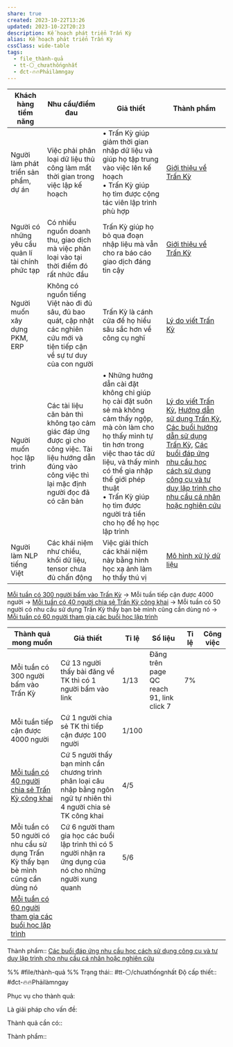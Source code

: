 ```yaml
---
share: true
created: 2023-10-22T13:26
updated: 2023-10-22T20:23
description: Kế hoạch phát triển Trấn Kỳ
alias: Kế hoạch phát triển Trấn Kỳ
cssClass: wide-table
tags:
  - file_thành-quả
  - tt-⚪_chưathốngnhất
  - đct-🔥🔥Phảilàmngay
---
```




| Khách hàng tiềm năng                              | Nhu cầu/điểm đau                                                                                                                                          | Giả thiết                                                                                                                                                                                                                                                                         | Thành phẩm                                                                                                                                                                                                                                                                                                                                                                                                                                                                                                                                                                                                            |
| ------------------------------------------------- | --------------------------------------------------------------------------------------------------------------------------------------------------------- | --------------------------------------------------------------------------------------------------------------------------------------------------------------------------------------------------------------------------------------------------------------------------------- | --------------------------------------------------------------------------------------------------------------------------------------------------------------------------------------------------------------------------------------------------------------------------------------------------------------------------------------------------------------------------------------------------------------------------------------------------------------------------------------------------------------------------------------------------------------------------------------------------------------------- |
| Người làm phát triển sản phẩm, dự án              | Việc phải phân loại dữ liệu thủ công làm mất thời gian trong việc lập kế hoạch                                                                            | • Trấn Kỳ giúp giảm thời gian nhập dữ liệu và giúp họ tập trung vào việc lên kế hoạch<br>• Trấn Kỳ giúp họ tìm được cộng tác viên lập trình phù hợp                                                                                                                               | [Giới thiệu về Trấn Kỳ](https://lậptrình.quảcầu.cc/%F0%9F%91%8FTr%E1%BA%A5n%20K%E1%BB%B3/?utm_source=CW+Obsidian%2C+qu%E1%BA%A3n+l%C3%BD+d%E1%BB%B1+%C3%A1n+v%C3%A0+c%C3%B4ng+c%E1%BB%A5+ngh%C4%A9+%C2%BB+K%E1%BA%BF+ho%E1%BA%A1ch+ph%C3%A1t+tri%E1%BB%83n+Tr%E1%BA%A5n+K%E1%BB%B3&utm_medium=vault&utm_campaign=Tr%E1%BA%A5n+K%E1%BB%B3)                                                                                                                                                                                                                                                                             |
| Người có những yêu cầu quản lí tài chính phức tạp | Có nhiều nguồn doanh thu, giao dịch mà việc phân loại vào tại thời điểm đó rất nhức đầu                                                                   | Trấn Kỳ giúp họ bỏ qua đoạn nhập liệu mà vẫn cho ra báo cáo giao dịch đáng tin cậy                                                                                                                                                                                                | [Giới thiệu về Trấn Kỳ](https://lậptrình.quảcầu.cc/%F0%9F%91%8FTr%E1%BA%A5n%20K%E1%BB%B3/?utm_source=CW+Obsidian%2C+qu%E1%BA%A3n+l%C3%BD+d%E1%BB%B1+%C3%A1n+v%C3%A0+c%C3%B4ng+c%E1%BB%A5+ngh%C4%A9+%C2%BB+K%E1%BA%BF+ho%E1%BA%A1ch+ph%C3%A1t+tri%E1%BB%83n+Tr%E1%BA%A5n+K%E1%BB%B3&utm_medium=vault&utm_campaign=Tr%E1%BA%A5n+K%E1%BB%B3)                                                                                                                                                                                                                                                                             |
| Người muốn xây dựng PKM, ERP                      | Không có nguồn tiếng Việt nào đi đủ sâu, đủ bao quát, cập nhật các nghiên cứu mới và tiện tiếp cận về sự tư duy của con người                             | Trấn Kỳ là cánh cửa để họ hiểu sâu sắc hơn về công cụ nghĩ                                                                                                                                                                                                                        | [Lý do viết Trấn Kỳ](../../../9%20Blog/L%C3%BD%20do%20vi%E1%BA%BFt%20Tr%E1%BA%A5n%20K%E1%BB%B3.md)                                                                                                                                                                                                                                                                                                                                                                                                                                                                                                                                                                                                |
| Người muốn học lập trình                          | Các tài liệu căn bản thì không tạo cảm giác đáp ứng được gì cho công việc. Tài liệu hướng dẫn đúng vào công việc thì lại mặc định người đọc đã có căn bản | •  Những hướng dẫn cài đặt không chỉ giúp họ cài đặt suôn sẻ mà không cảm thấy ngộp, mà còn làm cho họ thấy mình tự tin hơn trong việc thao tác dữ liệu, và thấy mình có thể gia nhập thế giới phép thuật<br>• Trấn Kỳ giúp họ tìm được người trả tiền cho họ để họ học lập trình | [Lý do viết Trấn Kỳ](../../../9%20Blog/L%C3%BD%20do%20vi%E1%BA%BFt%20Tr%E1%BA%A5n%20K%E1%BB%B3.md), [Hướng dẫn sử dụng Trấn Kỳ](https://lậptrình.quảcầu.cc/%F0%9F%91%8FTr%E1%BA%A5n%20K%E1%BB%B3/H%C6%B0%E1%BB%9Bng%20d%E1%BA%ABn%20s%E1%BB%AD%20d%E1%BB%A5ng%20Tr%E1%BA%A5n%20K%E1%BB%B3/?utm_source=CW+Obsidian%2C+qu%E1%BA%A3n+l%C3%BD+d%E1%BB%B1+%C3%A1n+v%C3%A0+c%C3%B4ng+c%E1%BB%A5+ngh%C4%A9+%C2%BB+K%E1%BA%BF+ho%E1%BA%A1ch+ph%C3%A1t+tri%E1%BB%83n+Tr%E1%BA%A5n+K%E1%BB%B3&utm_medium=vault&utm_campaign=Tr%E1%BA%A5n+K%E1%BB%B3), [Các buổi hướng dẫn sử dụng Trấn Kỳ](../../../../C%C3%A1c%20bu%E1%BB%95i%20%C4%91%C3%A1p%20%E1%BB%A9ng%20nhu%20c%E1%BA%A7u%20h%E1%BB%8Dc%20c%C3%A1ch%20s%E1%BB%AD%20d%E1%BB%A5ng%20c%C3%B4ng%20c%E1%BB%A5%20v%C3%A0%20t%C6%B0%20duy%20l%E1%BA%ADp%20tr%C3%ACnh%20cho%20nhu%20c%E1%BA%A7u%20c%C3%A1%20nh%C3%A2n%20ho%E1%BA%B7c%20nghi%C3%AAn%20c%E1%BB%A9u/C%C3%A1c%20bu%E1%BB%95i%20h%C6%B0%E1%BB%9Bng%20d%E1%BA%ABn%20s%E1%BB%AD%20d%E1%BB%A5ng%20Tr%E1%BA%A5n%20K%E1%BB%B3.md), [Các buổi đáp ứng nhu cầu học cách sử dụng công cụ và tư duy lập trình cho nhu cầu cá nhân hoặc nghiên cứu](../../../../C%C3%A1c%20bu%E1%BB%95i%20%C4%91%C3%A1p%20%E1%BB%A9ng%20nhu%20c%E1%BA%A7u%20h%E1%BB%8Dc%20c%C3%A1ch%20s%E1%BB%AD%20d%E1%BB%A5ng%20c%C3%B4ng%20c%E1%BB%A5%20v%C3%A0%20t%C6%B0%20duy%20l%E1%BA%ADp%20tr%C3%ACnh%20cho%20nhu%20c%E1%BA%A7u%20c%C3%A1%20nh%C3%A2n%20ho%E1%BA%B7c%20nghi%C3%AAn%20c%E1%BB%A9u/index.md) |
| Người làm NLP tiếng Việt                          | Các khái niệm như chiều, khối dữ liệu, tensor chưa đủ chấn động                                                                                           | Việc giải thích các khái niệm này bằng hình học xạ ảnh làm họ thấy thú vị                                                                                                                                                                                                     | [Mô hình xử lý dữ liệu](M%C3%B4%20h%C3%ACnh%20x%E1%BB%AD%20l%C3%BD%20d%E1%BB%AF%20li%E1%BB%87u.md)                                                                                                                                                                                                                                                                                                                                                                                                                                                                                                                                                                                             |


 [Mỗi tuần có 300 người bấm vào Trấn Kỳ](M%E1%BB%97i%20tu%E1%BA%A7n%20c%C3%B3%20300%20ng%C6%B0%E1%BB%9Di%20b%E1%BA%A5m%20v%C3%A0o%20Tr%E1%BA%A5n%20K%E1%BB%B3.md)
 → Mỗi tuần tiếp cận được 4000 người
 → [Mỗi tuần có 40 người chia sẻ Trấn Kỳ công khai](./M%E1%BB%97i%20tu%E1%BA%A7n%20c%C3%B3%2040%20ng%C6%B0%E1%BB%9Di%20chia%20s%E1%BA%BB%20Tr%E1%BA%A5n%20K%E1%BB%B3%20c%C3%B4ng%20khai.md)
 → Mỗi tuần có 50 người có nhu cầu sử dụng Trấn Kỳ thấy bạn bè mình cũng cần dùng nó 
 → [Mỗi tuần có 60 người tham gia các buổi học lập trình](../../../../C%C3%A1c%20bu%E1%BB%95i%20%C4%91%C3%A1p%20%E1%BB%A9ng%20nhu%20c%E1%BA%A7u%20h%E1%BB%8Dc%20c%C3%A1ch%20s%E1%BB%AD%20d%E1%BB%A5ng%20c%C3%B4ng%20c%E1%BB%A5%20v%C3%A0%20t%C6%B0%20duy%20l%E1%BA%ADp%20tr%C3%ACnh%20cho%20nhu%20c%E1%BA%A7u%20c%C3%A1%20nh%C3%A2n%20ho%E1%BA%B7c%20nghi%C3%AAn%20c%E1%BB%A9u/Th%C3%A0nh%20qu%E1%BA%A3%20mong%20mu%E1%BB%91n/M%E1%BB%97i%20tu%E1%BA%A7n%20c%C3%B3%2060%20ng%C6%B0%E1%BB%9Di%20tham%20gia%20c%C3%A1c%20bu%E1%BB%95i%20h%E1%BB%8Dc%20l%E1%BA%ADp%20tr%C3%ACnh.md)
 
| Thành quả mong muốn                                                               | Giả thiết                                                                                                            | Tỉ lệ | Số liệu                                  | Tỉ lệ | Công việc |
| --------------------------------------------------------------------------------- | -------------------------------------------------------------------------------------------------------------------- | ----- | ---------------------------------------- | ----- | --------- |
| Mỗi tuần có 300 người bấm vào Trấn Kỳ                                             | Cứ 13 người thấy bài đăng về TK thì có 1 người bấm vào link                                                          | 1/13  | Đăng trên page QC reach 91, link click 7 | 7%    |           |
| Mỗi tuần tiếp cận được 4000 người                                                 | Cứ 1 người chia sẻ TK thì tiếp cận được 100 người                                                                    | 1/100 |                                          |       |           |
| [Mỗi tuần có 40 người chia sẻ Trấn Kỳ công khai](./M%E1%BB%97i%20tu%E1%BA%A7n%20c%C3%B3%2040%20ng%C6%B0%E1%BB%9Di%20chia%20s%E1%BA%BB%20Tr%E1%BA%A5n%20K%E1%BB%B3%20c%C3%B4ng%20khai.md)                                | Cứ 5 người thấy bạn mình cần chương trình phân loại câu nhập bằng ngôn ngữ tự nhiên thì 4 người chia sẻ TK công khai | 4/5   |                                          |       |           |
| Mỗi tuần có 50 người có nhu cầu sử dụng Trấn Kỳ thấy bạn bè mình cũng cần dùng nó | Cứ 6 người tham gia học các buổi lập trình thì có 5 người nhận ra ứng dụng của nó cho những người xung quanh         | 5/6   |                                          |       |           |
| [Mỗi tuần có 60 người tham gia các buổi học lập trình](../../../../C%C3%A1c%20bu%E1%BB%95i%20%C4%91%C3%A1p%20%E1%BB%A9ng%20nhu%20c%E1%BA%A7u%20h%E1%BB%8Dc%20c%C3%A1ch%20s%E1%BB%AD%20d%E1%BB%A5ng%20c%C3%B4ng%20c%E1%BB%A5%20v%C3%A0%20t%C6%B0%20duy%20l%E1%BA%ADp%20tr%C3%ACnh%20cho%20nhu%20c%E1%BA%A7u%20c%C3%A1%20nh%C3%A2n%20ho%E1%BA%B7c%20nghi%C3%AAn%20c%E1%BB%A9u/Th%C3%A0nh%20qu%E1%BA%A3%20mong%20mu%E1%BB%91n/M%E1%BB%97i%20tu%E1%BA%A7n%20c%C3%B3%2060%20ng%C6%B0%E1%BB%9Di%20tham%20gia%20c%C3%A1c%20bu%E1%BB%95i%20h%E1%BB%8Dc%20l%E1%BA%ADp%20tr%C3%ACnh.md)                          |                                                                                                                      |       |                                          |       |           |

Thành phẩm:: [Các buổi đáp ứng nhu cầu học cách sử dụng công cụ và tư duy lập trình cho nhu cầu cá nhân hoặc nghiên cứu](../../../../C%C3%A1c%20bu%E1%BB%95i%20%C4%91%C3%A1p%20%E1%BB%A9ng%20nhu%20c%E1%BA%A7u%20h%E1%BB%8Dc%20c%C3%A1ch%20s%E1%BB%AD%20d%E1%BB%A5ng%20c%C3%B4ng%20c%E1%BB%A5%20v%C3%A0%20t%C6%B0%20duy%20l%E1%BA%ADp%20tr%C3%ACnh%20cho%20nhu%20c%E1%BA%A7u%20c%C3%A1%20nh%C3%A2n%20ho%E1%BA%B7c%20nghi%C3%AAn%20c%E1%BB%A9u/index.md)

%%
#file/thành-quả
%%
Trạng thái:: #tt-⚪/chưathốngnhất
Độ cấp thiết:: #đct-🔥🔥Phảilàmngay

Phục vụ cho thành quả:


Là giải pháp cho vấn đề:


Thành quả cần có:: 

Thành phẩm::

